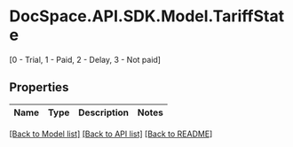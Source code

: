 # DocSpace.API.SDK.Model.TariffState
[0 - Trial, 1 - Paid, 2 - Delay, 3 - Not paid]

## Properties

Name | Type | Description | Notes
------------ | ------------- | ------------- | -------------

[[Back to Model list]](../README.md#documentation-for-models) [[Back to API list]](../README.md#documentation-for-api-endpoints) [[Back to README]](../README.md)

